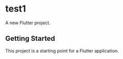 # test1

A new Flutter project.

## Getting Started

This project is a starting point for a Flutter application.

